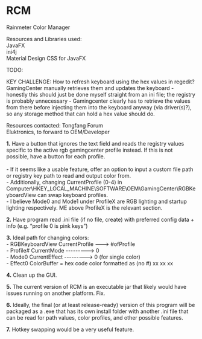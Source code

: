 # RCM
Rainmeter Color Manager

Resources and Libraries used:
<br />
JavaFX
<br />
ini4j
<br />
Material Design CSS for JavaFX


TODO:

KEY CHALLENGE: How to refresh keyboard using the hex values in regedit? GamingCenter manually retrieves them and updates the keyboard - honestly this should just be done myself straight from an ini file; the registry is probably unnecessary - Gamingcenter clearly has to retrieve the values from there before injecting them into the keyboard anyway (via driver(s)?), so any storage method that can hold a hex value should do.

Resources contacted:
Tongfang Forum
<br />
Eluktronics, to forward to OEM/Developer


**1.** Have a button that ignores the text field and reads the registry values specific to the active rgb gamingcenter profile instead. If this is not possible, have a button for each profile.
      <br />
      <br />- If it seems like a usable feature, offer an option to input a custom file path or registry key path to read and output color from.
      <br />- Additionally, changing CurrentProfile (0-4) in Computer\HKEY_LOCAL_MACHINE\SOFTWARE\OEM\GamingCenter\RGBKeyboardView can swap keyboard profiles.
      <br />- I believe Mode0 and Mode1 under ProfileX are RGB lighting and startup lighting respectively. ME above ProfileX is the relevant section.
      
**2.** Have program read .ini file (if no file, create) with preferred config data + info (e.g. “profile 0 is pink keys”)

**3.** Ideal path for changing colors:
      <br />- RGBKeyboardView CurrentProfile ---> #ofProfile
      <br />- Profile# CurrentMode ---------> 0
      <br />- Mode0 CurrentEffect ---------> 0 (for single color)
      <br />- Effect0 ColorBuffer = hex code color formatted as (no #) xx xx xx

**4.** Clean up the GUI.

**5.** The current version of RCM is an executable jar that likely would have issues running on another platform. Fix.

**6.** Ideally, the final (or at least release-ready) version of this program will be packaged as a .exe that has its own install 
folder with another .ini file that can be read for path values, color profiles, and other possible features.

**7.** Hotkey swapping would be a very useful feature.

